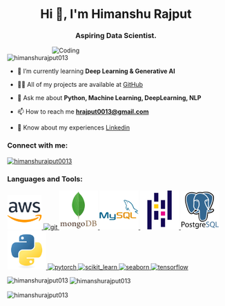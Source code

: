 <h1 align="center">Hi 👋, I'm Himanshu Rajput</h1>
<h3 align="center">Aspiring Data Scientist.</h3>
<img align="right" alt="Coding" width="400" src="https://cdn.dribbble.com/users/1162077/screenshots/3848914/programmer.gif">
<p align="left"> <img src="https://komarev.com/ghpvc/?username=himanshurajput013&label=Profile%20views&color=0e75b6&style=flat" alt="himanshurajput013" /> </p>

- 🌱 I’m currently learning **Deep Learning & Generative AI**

- 👨‍💻 All of my projects are available at [GitHub](GitHub)

- 💬 Ask me about **Python, Machine Learning, DeepLearning, NLP**

- 📫 How to reach me **hrajput0013@gmail.com**

- 📄 Know about my experiences [Linkedin](https://www.linkedin.com/in/himanshurajput0013)

<h3 align="left">Connect with me:</h3>
<p align="left">
<a href="https://www.linkedin.com/in/himanshurajput0013" target="blank"><img align="center" src="https://raw.githubusercontent.com/rahuldkjain/github-profile-readme-generator/master/src/images/icons/Social/linked-in-alt.svg" alt="himanshurajput0013" height="30" width="40" /></a>
</p>

<h3 align="left">Languages and Tools:</h3>
<p align="left"> <a href="https://aws.amazon.com" target="_blank" rel="noreferrer"> <img src="https://raw.githubusercontent.com/devicons/devicon/master/icons/amazonwebservices/amazonwebservices-original-wordmark.svg" alt="aws" width="80" height="80"/> </a> <a href="https://git-scm.com/" target="_blank" rel="noreferrer"> <img src="https://www.vectorlogo.zone/logos/git-scm/git-scm-icon.svg" alt="git" width="90" height="90"/> </a> <a href="https://www.mongodb.com/" target="_blank" rel="noreferrer"> <img src="https://raw.githubusercontent.com/devicons/devicon/master/icons/mongodb/mongodb-original-wordmark.svg" alt="mongodb" width="90" height="90"/> </a> <a href="https://www.mysql.com/" target="_blank" rel="noreferrer"> <img src="https://raw.githubusercontent.com/devicons/devicon/master/icons/mysql/mysql-original-wordmark.svg" alt="mysql" width="90" height="90"/> </a> <a href="https://pandas.pydata.org/" target="_blank" rel="noreferrer"> <img src="https://raw.githubusercontent.com/devicons/devicon/2ae2a900d2f041da66e950e4d48052658d850630/icons/pandas/pandas-original.svg" alt="pandas" width="90" height="90"/> </a> <a href="https://www.postgresql.org" target="_blank" rel="noreferrer"> <img src="https://raw.githubusercontent.com/devicons/devicon/master/icons/postgresql/postgresql-original-wordmark.svg" alt="postgresql" width="90" height="90"/> </a> <a href="https://www.python.org" target="_blank" rel="noreferrer"> <img src="https://raw.githubusercontent.com/devicons/devicon/master/icons/python/python-original.svg" alt="python" width="90" height="90"/> </a> <a href="https://pytorch.org/" target="_blank" rel="noreferrer"> <img src="https://www.vectorlogo.zone/logos/pytorch/pytorch-icon.svg" alt="pytorch" width="90" height="90"/> </a> <a href="https://scikit-learn.org/" target="_blank" rel="noreferrer"> <img src="https://upload.wikimedia.org/wikipedia/commons/0/05/Scikit_learn_logo_small.svg" alt="scikit_learn" width="90" height="90"/> </a> <a href="https://seaborn.pydata.org/" target="_blank" rel="noreferrer"> <img src="https://seaborn.pydata.org/_images/logo-mark-lightbg.svg" alt="seaborn" width="90" height="90"/> </a> <a href="https://www.tensorflow.org" target="_blank" rel="noreferrer"> <img src="https://www.vectorlogo.zone/logos/tensorflow/tensorflow-icon.svg" alt="tensorflow" width="90" height="90"/> </a> </p>

<p><img align="left" src="https://github-readme-stats.vercel.app/api/top-langs?username=himanshurajput013&show_icons=true&locale=en&layout=compact" alt="himanshurajput013" /></p>

<p>&nbsp;<img align="center" src="https://github-readme-stats.vercel.app/api?username=himanshurajput013&show_icons=true&locale=en" alt="himanshurajput013" /></p>

<p><img align="center" src="https://github-readme-streak-stats.herokuapp.com/?user=himanshurajput013&" alt="himanshurajput013" /></p>
